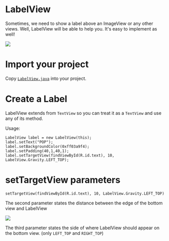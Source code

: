 # LabelView
Sometimes, we need to show a label above an ImageView or any other views. Well, LabelView will be able to help you. It's easy to implement as well!

![](./img/img1.png)

# Import your project

Copy [`LabelView.java`](Labelviewdemo/app/src/main/java/com/lid/labelviewdemo/LabelView.java) into your project.

# Create a Label

LabelView extends from `TextView` so you can treat it as a `TextView` and use any of its method.

Usage:

```
LabelView label = new LabelView(this);
label.setText("POP");
label.setBackgroundColor(0xff03a9f4);
label.setPadding(40,1,40,1);
label.setTargetView(findViewById(R.id.text), 10, LabelView.Gravity.LEFT_TOP);
```
# setTargetView parameters

    setTargetView(findViewById(R.id.text), 10, LabelView.Gravity.LEFT_TOP)

The second parameter states the distance between the edge of the bottom view and LabelView

![](./img/img2.png)

The third parameter states the side of where LabelView should appear on the bottom view.  (only `LEFT_TOP` and `RIGHT_TOP`)